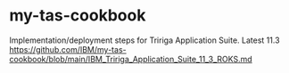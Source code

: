 # my-tas-cookbook
Implementation/deployment steps for Tririga Application Suite. Latest 11.3 https://github.com/IBM/my-tas-cookbook/blob/main/IBM_Tririga_Application_Suite_11_3_ROKS.md
